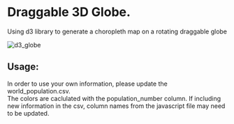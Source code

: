 # Draggable 3D Globe.
Using d3 library to generate a choropleth map on a rotating draggable globe


![d3_globe](https://user-images.githubusercontent.com/101474762/184650956-5d405a46-2acb-4dae-acce-b794c1488818.gif)

## Usage:
In order to use your own information, please update the world_population.csv. <br> The colors are caclulated with the population_number column.
If including new information in the csv, column names from the javascript file may need to be updated. 
